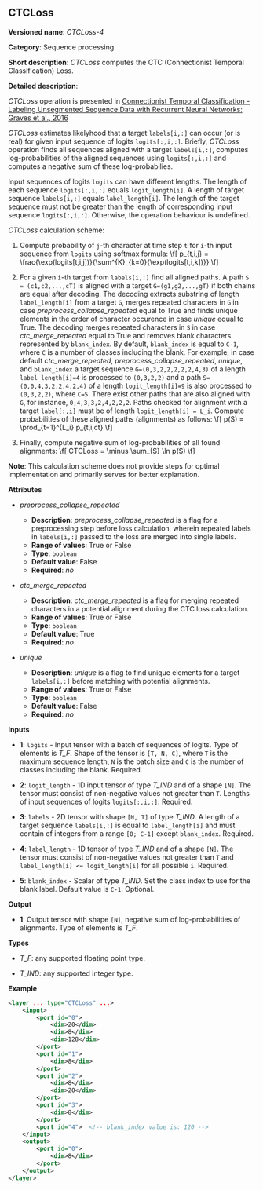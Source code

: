 ## CTCLoss <a name="CTCLoss"></a>

**Versioned name**: *CTCLoss-4*

**Category**: Sequence processing

**Short description**: *CTCLoss* computes the CTC (Connectionist Temporal Classification) Loss.

**Detailed description**:

*CTCLoss* operation is presented in [Connectionist Temporal Classification - Labeling Unsegmented Sequence Data with Recurrent Neural Networks: Graves et al., 2016](http://www.cs.toronto.edu/~graves/icml_2006.pdf)

*CTCLoss* estimates likelyhood that a target `labels[i,:]` can occur (or is real) for given input sequence of logits `logits[:,i,:]`.
Briefly, *CTCLoss* operation finds all sequences aligned with a target `labels[i,:]`, computes log-probabilities of the aligned sequences using `logits[:,i,:]`
and computes a negative sum of these log-probabilies.

Input sequences of logits `logits` can have different lengths. The length of each sequence `logits[:,i,:]` equals `logit_length[i]`.
A length of target sequence `labels[i,:]` equals `label_length[i]`. The length of the target sequence must not be greater than the length of corresponding input sequence `logits[:,i,:]`.
Otherwise, the operation behaviour is undefined.

*CTCLoss* calculation scheme:

1. Compute probability of `j`-th character at time step `t` for `i`-th input sequence from `logits` using softmax formula:
\f[
p_{t,i,j} = \frac{\exp(logits[t,i,j])}{\sum^{K}_{k=0}{\exp(logits[t,i,k])}}
\f]

2. For a given `i`-th target from `labels[i,:]` find all aligned paths.
A path `S = (c1,c2,...,cT)` is aligned with a target `G=(g1,g2,...,gT)` if both chains are equal after decoding.
The decoding extracts substring of length `label_length[i]` from a target `G`, merges repeated characters in `G` in case *preprocess_collapse_repeated* equal to True and
finds unique elements in the order of character occurence in case *unique* equal to True.
The decoding merges repeated characters in `S` in case *ctc_merge_repeated* equal to True and removes blank characters represented by `blank_index`.
By default, `blank_index` is equal to `C-1`, where `C` is a number of classes including the blank.
For example, in case default *ctc_merge_repeated*, *preprocess_collapse_repeated*, *unique*, and `blank_index` a target sequence `G=(0,3,2,2,2,2,2,4,3)` of a length `label_length[i]=4` is processed 
to `(0,3,2,2)` and a path `S=(0,0,4,3,2,2,4,2,4)` of a length `logit_length[i]=9` is also processed to `(0,3,2,2)`, where `C=5`.
There exist other paths that are also aligned with `G`, for instance, `0,4,3,3,2,4,2,2,2`. Paths checked for alignment with a target `label[:,i]` must be of length `logit_length[i] = L_i`.
Compute probabilities of these aligned paths (alignments) as follows:
\f[
p(S) = \prod_{t=1}^{L_i} p_{t,i,ct}
\f]

3. Finally, compute negative sum of log-probabilities of all found alignments:
\f[
CTCLoss = \minus \sum_{S} \ln p(S)
\f]

**Note**:  This calculation scheme does not provide steps for optimal implementation and primarily serves for better explanation.

**Attributes**

* *preprocess_collapse_repeated*

  * **Description**: *preprocess_collapse_repeated* is a flag for a preprocessing step before loss calculation, wherein repeated labels in `labels[i,:]` passed to the loss are merged into single labels.
  * **Range of values**: True or False
  * **Type**: `boolean`
  * **Default value**: False
  * **Required**: *no*

* *ctc_merge_repeated*

  * **Description**: *ctc_merge_repeated* is a flag for merging repeated characters in a potential alignment during the CTC loss calculation.
  * **Range of values**: True or False
  * **Type**: `boolean`
  * **Default value**: True
  * **Required**: *no*

* *unique*

  * **Description**: *unique* is a flag to find unique elements for a target `labels[i,:]` before matching with potential alignments.
  * **Range of values**: True or False
  * **Type**: `boolean`
  * **Default value**: False
  * **Required**: *no*

**Inputs**

* **1**: `logits` - Input tensor with a batch of sequences of logits. Type of elements is *T_F*. Shape of the tensor is `[T, N, C]`, where `T` is the maximum sequence length, `N` is the batch size and `C` is the number of classes including the blank. Required.

* **2**: `logit_length` - 1D input tensor of type *T_IND* and of a shape `[N]`. The tensor must consist of non-negative values not greater than `T`. Lengths of input sequences of logits `logits[:,i,:]`. Required.

* **3**: `labels` - 2D tensor with shape `[N, T]` of type *T_IND*. A length of a target sequence `labels[i,:]` is equal to `label_length[i]` and must contain of integers from a range `[0; C-1]` except `blank_index`. Required.

* **4**: `label_length` - 1D tensor of type *T_IND* and of a shape `[N]`. The tensor must consist of non-negative values not greater than `T` and `label_length[i] <= logit_length[i]` for all possible `i`.  Required.

* **5**: `blank_index` - Scalar of type *T_IND*. Set the class index to use for the blank label. Default value is `C-1`. Optional.

**Output**

* **1**: Output tensor with shape `[N]`, negative sum of log-probabilities of alignments. Type of elements is *T_F*.

**Types**

* *T_F*: any supported floating point type.

* *T_IND*: any supported integer type.

**Example**

```xml
<layer ... type="CTCLoss" ...>
    <input>
        <port id="0">
            <dim>20</dim>
            <dim>8</dim>
            <dim>128</dim>
        </port>
        <port id="1">
            <dim>8</dim>
        </port>
        <port id="2">
            <dim>8</dim>
            <dim>20</dim>
        </port>
        <port id="3">
            <dim>8</dim>
        </port>
        <port id="4">  <!-- blank_index value is: 120 -->
    </input>
    <output>
        <port id="0">
            <dim>8</dim>
        </port>
    </output>
</layer>
```
